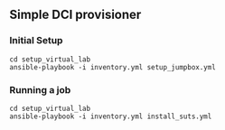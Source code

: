 ## Simple DCI provisioner

### Initial Setup

```
cd setup_virtual_lab
ansible-playbook -i inventory.yml setup_jumpbox.yml
```

### Running a job

```
cd setup_virtual_lab
ansible-playbook -i inventory.yml install_suts.yml
```
